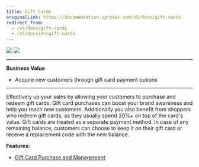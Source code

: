```yaml
---
title: Gift Cards
originalLink: https://documentation.spryker.com/v5/docs/gift-cards
redirect_from:
  - /v5/docs/gift-cards
  - /v5/docs/en/gift-cards
---
```


<div class='feature-text'>
    <div class='feature-images'>
    <img class="light-mode" src="https://spryker.s3.eu-central-1.amazonaws.com/docs/Document+360/Capabilities+icons/light/gift+card.svg"/>
    <img class="dark-mode" src="https://spryker.s3.eu-central-1.amazonaws.com/docs/Document+360/Capabilities+icons/dark/gift+card.svg"/>
    </div>
    <div class="feature-text-wrap">

***
**Business Value**
* Acquire new customers through gift card payment options
***
        
Effectively up your sales by allowing your customers to purchase and redeem gift cards. Gift card purchases can boost your brand awareness and help you reach new customers. Additionally you also benefit from shoppers who redeem gift cards, as they usually spend 20%+ on top of the card's value. Gift cards are treated as a separate payment method. In case of any remaining balance, customers can choose to keep it on their gift card or receive a replacement code with the new balance.
    </div>
</div>

**Features:**

<div>

* <a class="feature-link" href="https://documentation.spryker.com/docs/en/gift-card-purchase-management-201907">Gift Card Purchase and Management</a>
